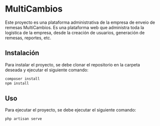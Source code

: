 # MultiCambios

Este proyecto es una plataforma administrativa de la empresa de enveio de remesas MultiCambios. Es una plataforma web que administra toda la logística de la empresa, desde la creación de usuarios, generación de remesas, reportes, etc.

## Instalación

Para instalar el proyecto, se debe clonar el repositorio en la carpeta deseada y ejecutar el siguiente comando:

```bash
composer install
npm install
```

## Uso

Para ejecutar el proyecto, se debe ejecutar el siguiente comando:

```bash
php artisan serve
```
